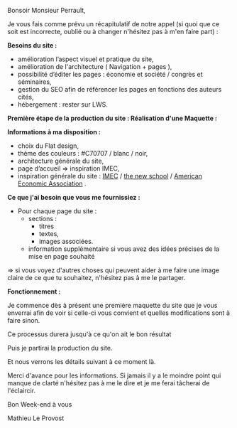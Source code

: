   

Bonsoir Monsieur Perrault,

Je vous fais comme prévu un récapitulatif de notre appel (si quoi que ce soit est incorrecte, oublié ou à changer n'hésitez pas à m'en faire part) :

**Besoins du site :**

- amélioration l’aspect visuel et pratique du site,
- amélioration de l'architecture ( Navigation + pages ),
- possibilité d’éditer les pages : économie et société / congrès et séminaires,
- gestion du SEO afin de référencer les pages en fonctions des auteurs cités,
- hébergement : rester sur LWS.

**Première étape de la production du site : Réalisation d'une Maquette :**

**Informations à ma disposition :**

- choix du Flat design,
- thème des couleurs : \#C70707 / blanc / noir,
- architecture générale du site,
- page d’accueil ⇒ inspiration IMEC,
- inspiration générale du site : [IMEC](https://www.imec-archives.com/) / [the new school](https://www.newschool.edu/NSSR/) / [American Economic Association](https://www.aeaweb.org/) .

**Ce que j'ai besoin que vous me fournissiez :**

- Pour chaque page du site :
    - sections :
        - titres
        - textes,
        - images associées.
    - information supplémentaire si vous avez des idées précises de la mise en page souhaité

=> si vous voyez d'autres choses qui peuvent aider à me faire une image claire de ce que tu souhaitez, n'hésitez pas à me le partager.

  

**Fonctionnement :**

Je commence dès à présent une première maquette du site que je vous enverrai afin de voir si celle-ci vous convient et quelles modifications sont à faire sinon.

Ce processus durera jusqu'à ce qu'on ait le bon résultat

Puis je partirai la production du site.

Et nous verrons les détails suivant à ce moment là.

Merci d'avance pour les informations. Si jamais il y a le moindre point qui manque de clarté n'hésitez pas à me le dire et je me ferai tâcherai de l'éclaircir.

Bon Week-end à vous

Mathieu Le Provost